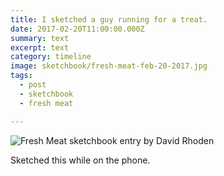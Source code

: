 ```yaml
---
title: I sketched a guy running for a treat.
date: 2017-02-20T11:00:00.000Z
summary: text
excerpt: text
category: timeline
image: sketchbook/fresh-meat-feb-20-2017.jpg
tags:
  - post 
  - sketchbook
  - fresh meat

---
```


![Fresh Meat sketchbook entry by David Rhoden](/static/img/sketchbook/fresh-meat-feb-20-2017.jpg?nf_resize=fit&h=500)

Sketched this while on the phone.